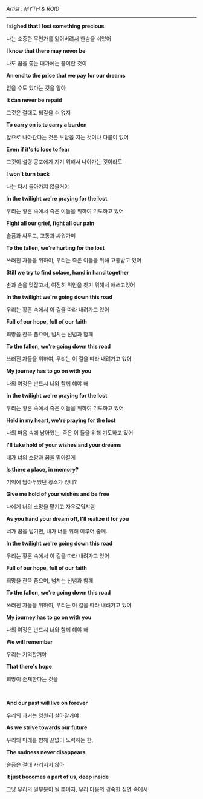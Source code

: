 *Artist : MYTH & ROID <br>*

---

**I sighed that I lost something precious**

나는 소중한 무언가를 잃어버려서 한숨을 쉬었어

**I know that there may never be**

나도 꿈을 쫒는 대가에는 끝이란 것이 

**An end to the price that we pay for our dreams**

없을 수도 있다는 것을 알아

**It can never be repaid**

그것은 절대로 되갚을 수 없지


**To carry on is to carry a burden**

앞으로 나아간다는 것은 부담을 지는 것이나 다름이 없어

**Even if it's to lose to fear**

그것이 설령 공포에게 지기 위해서 나아가는 것이라도 

**I won't turn back**

나는 다시 돌아가지 않을거야 

**In the twilight we're praying for the lost**

우리는 황혼 속에서 죽은 이들을 위하여 기도하고 있어

**Fight all our grief, fight all our pain**

슬픔과 싸우고, 고통과 싸워가며

**To the fallen, we're hurting for the lost**

쓰러진 자들을 위하여, 우리는 죽은 이들을 위해 고통받고 있어 

**Still we try to find solace, hand in hand together**

손과 손을 맞잡고서, 여전히 위안을 찾기 위해서 애쓰고있어

**In the twilight we're going down this road**

우리는 황혼 속에서 이 길을 따라 내려가고 있어

**Full of our hope, full of our faith**

희망을 잔뜩 품으며, 넘치는 신념과 함께

**To the fallen, we're going down this road**

쓰러진 자들을 위하여, 우리는 이 길을 따라 내려가고 있어

**My journey has to go on with you**

나의 여정은 반드시 너와 함께 해야 해

**In the twilight we're praying for the lost**

우리는 황혼 속에서 죽은 이들을 위하여 기도하고 있어

**Held in my heart, we're praying for the lost**

나의 마음 속에 남아있는, 죽은 이 들을 위해 기도하고 있어

**I'll take hold of your wishes and your dreams**

내가 너의 소망과 꿈을 맡아갈게

**Is there a place, in memory?**

기억에 담아두었던 장소가 있니?

**Give me hold of your wishes and be free**

나에게 너의 소망을 맡기고 자유로워지렴

**As you hand your dream off, I'll realize it for you**

너가 꿈을 넘기면, 내가 너를 위해 이루어 줄께.

**In the twilight we're going down this road**

우리는 황혼 속에서 이 길을 따라 내려가고 있어

**Full of our hope, full of our faith**

희망을 잔뜩 품으며, 넘치는 신념과 함께

**To the fallen, we're going down this road**

쓰러진 자들을 위하여, 우리는 이 길을 따라 내려가고 있어

**My journey has to go on with you**

나의 여정은 반드시 너와 함께 해야 해

**We will remember**

우리는 기억할거야

**That there's hope**

희망이 존재한다는 것을

<br>

**And our past will live on forever**

우리의 과거는 영원히 살아갈거야

**As we strive towards our future**

우리의 미래를 향해 끝없이 노력하는 한,

**The sadness never disappears**

슬픔은 절대 사리지지 않아

**It just becomes a part of us, deep inside**

그냥 우리의 일부분이 될 뿐이지, 우리 마음의 깊숙한 심연 속에서